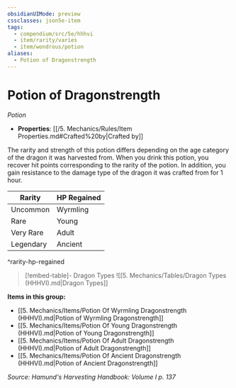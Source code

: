 ```yaml
---
obsidianUIMode: preview
cssclasses: json5e-item
tags:
  - compendium/src/5e/hhhvi
  - item/rarity/varies
  - item/wondrous/potion
aliases:
  - Potion of Dragonstrength
---
```

# Potion of Dragonstrength
*Potion*  

- **Properties**: [[/5. Mechanics/Rules/Item Properties.md#Crafted%20by\|Crafted by]]

The rarity and strength of this potion differs depending on the age category of the dragon it was harvested from. When you drink this potion, you recover hit points corresponding to the rarity of the potion. In addition, you gain resistance to the damage type of the dragon it was crafted from for 1 hour.

| Rarity | HP Regained |
|--------|-------------|
| Uncommon | Wyrmling | `dice:3d4+3\|noform\|avg` (`3d4 + 3`) |
| Rare | Young | `dice:6d4+6\|noform\|avg` (`6d4 + 6`) |
| Very Rare | Adult | `dice:10d4+10\|noform\|avg` (`10d4 + 10`) |
| Legendary | Ancient | `dice:12d4+24\|noform\|avg` (`12d4 + 24`) |
^rarity-hp-regained

> [!embed-table]- Dragon Types
> ![[5. Mechanics/Tables/Dragon Types (HHHVI).md\|Dragon Types]]

**Items in this group:**

- [[5. Mechanics/Items/Potion Of Wyrmling Dragonstrength (HHHVI).md\|Potion of Wyrmling Dragonstrength]]
- [[5. Mechanics/Items/Potion Of Young Dragonstrength (HHHVI).md\|Potion of Young Dragonstrength]]
- [[5. Mechanics/Items/Potion Of Adult Dragonstrength (HHHVI).md\|Potion of Adult Dragonstrength]]
- [[5. Mechanics/Items/Potion Of Ancient Dragonstrength (HHHVI).md\|Potion of Ancient Dragonstrength]]

*Source: Hamund's Harvesting Handbook: Volume I p. 137*
